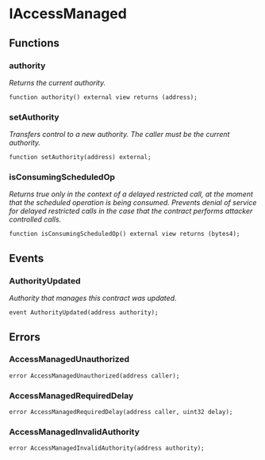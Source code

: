 # IAccessManaged

## Functions
### authority

*Returns the current authority.*


```solidity
function authority() external view returns (address);
```

### setAuthority

*Transfers control to a new authority. The caller must be the current authority.*


```solidity
function setAuthority(address) external;
```

### isConsumingScheduledOp

*Returns true only in the context of a delayed restricted call, at the moment that the scheduled operation is
being consumed. Prevents denial of service for delayed restricted calls in the case that the contract performs
attacker controlled calls.*


```solidity
function isConsumingScheduledOp() external view returns (bytes4);
```

## Events
### AuthorityUpdated
*Authority that manages this contract was updated.*


```solidity
event AuthorityUpdated(address authority);
```

## Errors
### AccessManagedUnauthorized

```solidity
error AccessManagedUnauthorized(address caller);
```

### AccessManagedRequiredDelay

```solidity
error AccessManagedRequiredDelay(address caller, uint32 delay);
```

### AccessManagedInvalidAuthority

```solidity
error AccessManagedInvalidAuthority(address authority);
```

